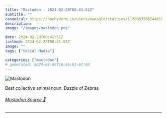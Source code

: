 ```yaml
---
title: "Mastodon - 2024-02-28T00:41:51Z"
subtitle: ""
canonical: https://hachyderm.io/users/mweagle/statuses/112006326624461966
description:
image: "/images/mastodon.png"

date: 2024-02-28T00:41:51Z
lastmod: 2024-02-28T00:41:51Z
image: ""
tags: ["Social Media"]

categories: ["mastodon"]
# generated: 2024-04-05T16:46:01-07:00
---
```

![Mastodon](/images/mastodon.png)

<p>Best collective animal noun: Dazzle of Zebras</p>


###### [Mastodon Source 🐘](https://hachyderm.io/@mweagle/112006326624461966)

___
